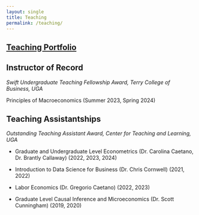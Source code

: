 ```yaml
---
layout: single
title: Teaching
permalink: /teaching/
---
```


## [Teaching Portfolio](https://drive.google.com/file/d/1x9Jlu39607Ee7UI4EVteWWh0vUGkGwHr/view?usp=sharing)

## Instructor of Record

_Swift Undergraduate Teaching Fellowship Award, Terry College of Business, UGA_

Principles of Macroeconomics (Summer 2023, Spring 2024)



## Teaching Assistantships

_Outstanding Teaching Assistant Award, Center for Teaching and Learning, UGA_

* Graduate and Undergraduate Level Econometrics (Dr. Carolina Caetano, Dr. Brantly Callaway) (2022, 2023, 2024)

* Introduction to Data Science for Business (Dr. Chris Cornwell) (2021, 2022)
  
* Labor Economics (Dr. Gregorio Caetano) (2022, 2023)

* Graduate Level Causal Inference and Microeconomics (Dr. Scott Cunningham) (2019, 2020)
